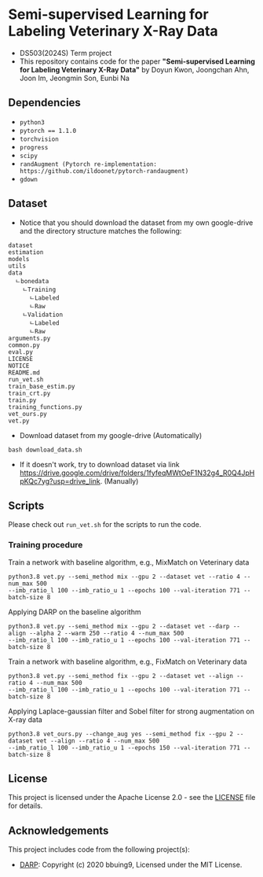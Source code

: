 # Semi-supervised Learning for Labeling Veterinary X-Ray Data

* DS503(2024S) Term project
* This repository contains code for the paper
**"Semi-supervised Learning for Labeling Veterinary X-Ray Data"** by Doyun Kwon, Joongchan Ahn, Joon Im, Jeongmin Son, Eunbi Na

## Dependencies

* `python3`
* `pytorch == 1.1.0`
* `torchvision`
* `progress`
* `scipy`
* `randAugment (Pytorch re-implementation: https://github.com/ildoonet/pytorch-randaugment)`
* `gdown`

## Dataset
* Notice that you should download the dataset from my own google-drive and the directory structure matches the following:
```
dataset
estimation
models
utils
data
  ㄴbonedata
    ㄴTraining
      ㄴLabeled
      ㄴRaw
    ㄴValidation
      ㄴLabeled
      ㄴRaw
arguments.py
common.py
eval.py
LICENSE
NOTICE
README.md
run_vet.sh
train_base_estim.py
train_crt.py
train.py
training_functions.py
vet_ours.py
vet.py
```
* Download dataset from my google-drive (Automatically)
```
bash download_data.sh
```
* If it doesn't work, try to download dataset via link https://drive.google.com/drive/folders/1fyfeqMWtOeF1N32g4_R0Q4JpHpKQc7yg?usp=drive_link. (Manually)
## Scripts
Please check out `run_vet.sh` for the scripts to run the code.

### Training procedure
Train a network with baseline algorithm, e.g., MixMatch on Veterinary data
```
python3.8 vet.py --semi_method mix --gpu 2 --dataset vet --ratio 4 --num_max 500
--imb_ratio_l 100 --imb_ratio_u 1 --epochs 100 --val-iteration 771 --batch-size 8

```

Applying DARP on the baseline algorithm
```
python3.8 vet.py --semi_method mix --gpu 2 --dataset vet --darp --align --alpha 2 --warm 250 --ratio 4 --num_max 500
--imb_ratio_l 100 --imb_ratio_u 1 --epochs 100 --val-iteration 771 --batch-size 8

```

Train a network with baseline algorithm, e.g., FixMatch on Veterinary data
```
python3.8 vet.py --semi_method fix --gpu 2 --dataset vet --align --ratio 4 --num_max 500
--imb_ratio_l 100 --imb_ratio_u 1 --epochs 100 --val-iteration 771 --batch-size 8

```

Applying Laplace-gaussian filter and Sobel filter for strong augmentation on X-ray data
```
python3.8 vet_ours.py --change_aug yes --semi_method fix --gpu 2 --dataset vet --align --ratio 4 --num_max 500
--imb_ratio_l 100 --imb_ratio_u 1 --epochs 150 --val-iteration 771 --batch-size 8

```

## License

This project is licensed under the Apache License 2.0 - see the [LICENSE](LICENSE) file for details.

## Acknowledgements

This project includes code from the following project(s):

- [DARP](https://github.com/bbuing9/DARP): Copyright (c) 2020 bbuing9, Licensed under the MIT License.


